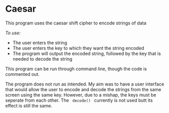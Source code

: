 # Caesar

This program uses the caesar shift cipher to encode strings of data

<i>To use:</i>
<ul>
<li>The user enters the string</li>
<li>The user enters the key to which they want the string encoded</li>
<li>The program will output the encoded string, followed by the key that is needed to decode the string</li>
</ul>

This program can be run through command line, though the code is commented out.

<p>
The program does not run as intended. My aim was to have a user interface that would allow the user to encode and decode the strings from the same screen using the same key. However, due to a mishap, the keys must be seperate from each other. The <code> decode() </code> currently is not used butt its effect is still the same.
</p>
